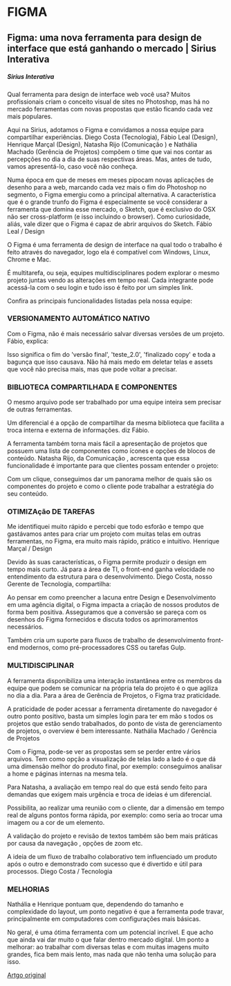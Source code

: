 # FIGMA

## Figma: uma nova ferramenta para design de interface que está ganhando o mercado | Sirius Interativa

##### Sirius Interativa

Qual ferramenta para design de interface web você usa? Muitos profissionais criam o conceito visual de sites no Photoshop, mas há no mercado ferramentas com novas propostas que estão ficando cada vez mais populares.

Aqui na Sirius, adotamos o Figma e convidamos a nossa equipe para compartilhar experiências. Diego Costa (Tecnologia), Fábio Leal (Design), Henrique Marçal (Design), Natasha Rijo (Comunicação ) e Nathália Machado (Gerência de Projetos) compõem o time que vai nos contar as percepções no dia a dia de suas respectivas áreas. Mas, antes de tudo, vamos apresentá-lo, caso você não conheça.

Numa época em que de meses em meses pipocam novas aplicações de desenho para a web, marcando cada vez mais o fim do Photoshop no segmento, o Figma emergiu como a principal alternativa. A característica que é o grande trunfo do Figma é especialmente se você considerar a ferramenta que domina esse mercado, o Sketch, que é exclusivo do OSX não ser cross-platform (e isso incluindo o browser). Como curiosidade, aliás, vale dizer que o Figma é capaz de abrir arquivos do Sketch. Fábio Leal / Design

O Figma é uma ferramenta de design de interface na qual todo o trabalho é feito através do navegador, logo ela é compatível com Windows, Linux, Chrome e Mac.

É multitarefa, ou seja, equipes multidisciplinares podem explorar o mesmo projeto juntas vendo as alterações em tempo real. Cada integrante pode acessá-la com o seu login e tudo isso é feito por um simples link.

Confira as principais funcionalidades listadas pela nossa equipe:

### VERSIONAMENTO AUTOMÁTICO NATIVO

Com o Figma, não é mais necessário salvar diversas versões de um projeto. Fábio, explica:

Isso significa o fim do 'versão final', 'teste_2.0', 'finalizado copy' e toda a bagunça que isso causava. Não há mais medo em deletar telas e assets que você não precisa mais, mas que pode voltar a precisar.

### BIBLIOTECA COMPARTILHADA E COMPONENTES

O mesmo arquivo pode ser trabalhado por uma equipe inteira sem precisar de outras ferramentas.

Um diferencial é a opção de compartilhar da mesma biblioteca que facilita a troca interna e externa de informações. diz Fábio.

A ferramenta também torna mais fácil a apresentação de projetos que possuem uma lista de componentes como ícones e opções de blocos de conteúdo. Natasha Rijo, da Comunicação , acrescenta que essa funcionalidade é importante para que clientes possam entender o projeto:

Com um clique, conseguimos dar um panorama melhor de quais são os componentes do projeto e como o cliente pode trabalhar a estratégia do seu conteúdo.

### OTIMIZAção DE TAREFAS

Me identifiquei muito rápido e percebi que todo esforão e tempo que gastávamos antes para criar um projeto com muitas telas em outras ferramentas, no Figma, era muito mais rápido, prático e intuitivo. Henrique Marçal / Design

Devido às suas características, o Figma permite produzir o design em tempo mais curto. Já para a área de TI, o front-end ganha velocidade no entendimento da estrutura para o desenvolvimento. Diego Costa, nosso Gerente de Tecnologia, compartilha:

Ao pensar em como preencher a lacuna entre Design e Desenvolvimento em uma agência digital, o Figma impacta a criação de nossos produtos de forma bem positiva. Asseguramos que a conversão se pareça com os desenhos do Figma fornecidos e discuta todos os aprimoramentos necessários.

Também cria um suporte para fluxos de trabalho de desenvolvimento front-end modernos, como pré-processadores CSS ou tarefas Gulp.

### MULTIDISCIPLINAR

A ferramenta disponibiliza uma interação instantânea entre os membros da equipe que podem se comunicar na própria tela do projeto é o que agiliza no dia a dia. Para a área de Gerência de Projetos, o Figma traz praticidade.

A praticidade de poder acessar a ferramenta diretamente do navegador é outro ponto positivo, basta um simples login para ter em mão s todos os projetos que estão sendo trabalhados, do ponto de vista de gerenciamento de projetos, o overview é bem interessante.  Nathália Machado / Gerência de Projetos

Com o Figma, pode-se ver as propostas sem se perder entre vários arquivos. Tem como opção a visualização de telas lado a lado é o que dá uma dimensão melhor do produto final, por exemplo: conseguimos analisar a home e páginas internas na mesma tela.

Para Natasha, a avaliação em tempo real do que está sendo feito para demandas que exigem mais urgência e troca de ideias é um diferencial.

Possibilita, ao realizar uma reunião com o cliente, dar a dimensão em tempo real de alguns pontos forma rápida, por exemplo: como seria ao trocar uma imagem ou a cor de um elemento.

A validação do projeto e revisão de textos também são bem mais práticas por causa da navegação , opções de zoom etc.

A ideia de um fluxo de trabalho colaborativo tem influenciado um produto após o outro e demonstrado com sucesso que é divertido e útil para processos. Diego Costa / Tecnologia

### MELHORIAS

Nathália e Henrique pontuam que, dependendo do tamanho e complexidade do layout, um ponto negativo é que a ferramenta pode travar, principalmente em computadores com configurações mais básicas.

No geral, é uma ótima ferramenta com um potencial incrível. E que acho que ainda vai dar muito o que falar dentro mercado digital. Um ponto a melhorar: ao trabalhar com diversas telas e com muitas imagens muito grandes, fica bem mais lento, mas nada que não tenha uma solução para isso.

[Artgo original](https://medium.com/@Sirius_/figma-uma-nova-ferramenta-para-design-de-interface-que-est%C3%A1-ganhando-o-mercado-sirius-interativa-2e78e0905b44)
